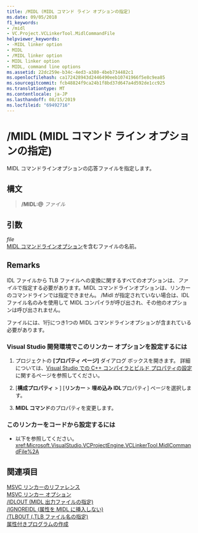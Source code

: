 ```yaml
---
title: /MIDL (MIDL コマンド ライン オプションの指定)
ms.date: 09/05/2018
f1_keywords:
- /midl
- VC.Project.VCLinkerTool.MidlCommandFile
helpviewer_keywords:
- -MIDL linker option
- MIDL
- /MIDL linker option
- MIDL linker option
- MIDL, command line options
ms.assetid: 22dc259e-b34c-4ed3-a380-4beb734482c1
ms.openlocfilehash: ca172428943d2446490eeb10741966f5e8c9ea85
ms.sourcegitcommit: fcb48824f9ca24b1f8bd37d647a4d592de1cc925
ms.translationtype: MT
ms.contentlocale: ja-JP
ms.lasthandoff: 08/15/2019
ms.locfileid: "69492716"
---
```

# <a name="midl-specify-midl-command-line-options"></a>/MIDL (MIDL コマンド ライン オプションの指定)

MIDL コマンドラインオプションの応答ファイルを指定します。

## <a name="syntax"></a>構文

> **/MIDL:\@** <em>ファイル</em>

## <a name="arguments"></a>引数

*file*<br/>
[MIDL コマンドラインオプション](/windows/win32/Midl/general-midl-command-line-syntax)を含むファイルの名前。

## <a name="remarks"></a>Remarks

IDL ファイルから TLB ファイルへの変換に関するすべてのオプションは、*ファイル*で指定する必要があります。MIDL コマンドラインオプションは、リンカーのコマンドラインでは指定できません。 /Midl が指定されていない場合は、IDL ファイル名のみを使用して MIDL コンパイラが呼び出され、その他のオプションは呼び出されません。

ファイルには、1行につき1つの MIDL コマンドラインオプションが含まれている必要があります。

### <a name="to-set-this-linker-option-in-the-visual-studio-development-environment"></a>Visual Studio 開発環境でこのリンカー オプションを設定するには

1. プロジェクトの **[プロパティ ページ]** ダイアログ ボックスを開きます。 詳細については、[Visual Studio での C++ コンパイラとビルド プロパティの設定](../working-with-project-properties.md)に関するページを参照してください。

1. [**構成プロパティ** > ] [**リンカー** > **埋め込み IDL**プロパティ] ページを選択します。

1. **MIDL コマンド**のプロパティを変更します。

### <a name="to-set-this-linker-option-programmatically"></a>このリンカーをコードから設定するには

- 以下を参照してください。<xref:Microsoft.VisualStudio.VCProjectEngine.VCLinkerTool.MidlCommandFile%2A>

## <a name="see-also"></a>関連項目

[MSVC リンカーのリファレンス](linking.md)<br/>
[MSVC リンカー オプション](linker-options.md)<br/>
[/IDLOUT (MIDL 出力ファイルの指定)](idlout-name-midl-output-files.md)<br/>
[/IGNOREIDL (属性を MIDL に挿入しない)](ignoreidl-don-t-process-attributes-into-midl.md)<br/>
[/TLBOUT (.TLB ファイル名の指定)](tlbout-name-dot-tlb-file.md)<br/>
[属性付きプログラムの作成](../../windows/building-an-attributed-program.md)
